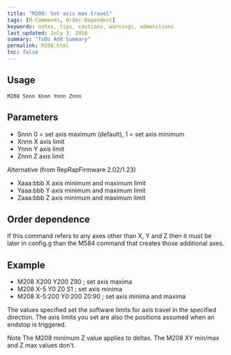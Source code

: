 ```yaml
---
title: "M208: Set axis max travel" 
tags: [M-Commands, Order-Dependent]
keywords: notes, tips, cautions, warnings, admonitions
last_updated: July 3, 2016
summary: "ToDo Add Summary"
permalink: M208.html
toc: false
---
```



## Usage ##
```
M208 Snnn Xnnn Ynnn Znnn
```

## Parameters ##

+ Snnn 0 = set axis maximum (default), 1 = set axis minimum
+ Xnnn X axis limit
+ Ynnn Y axis limit
+ Znnn Z axis limit

Alternative (from RepRapFirmware 2.02/1.23)

+ Xaaa:bbb X axis minimum and maximum limit
+ Yaaa:bbb Y axis minimum and maximum limit
+ Zaaa:bbb Z axis minimum and maximum limit

## Order dependence ##

If this command refers to any axes other than X, Y and Z then it must be later in config.g than the M584 command that creates those additional axes.

## Example ##

+ M208 X200 Y200 Z90 ; set axis maxima
+ M208 X-5 Y0 Z0 S1 ; set axis minima
+ M208 X-5:200 Y0:200 Z0:90 ; set axis minima and maxima

The values specified set the software limits for axis travel in the specified direction. The axis limits you set are also the positions assumed when an endstop is triggered.

Note The M208 minimum Z value applies to deltas. The M208 XY min/max and Z max values don't.

